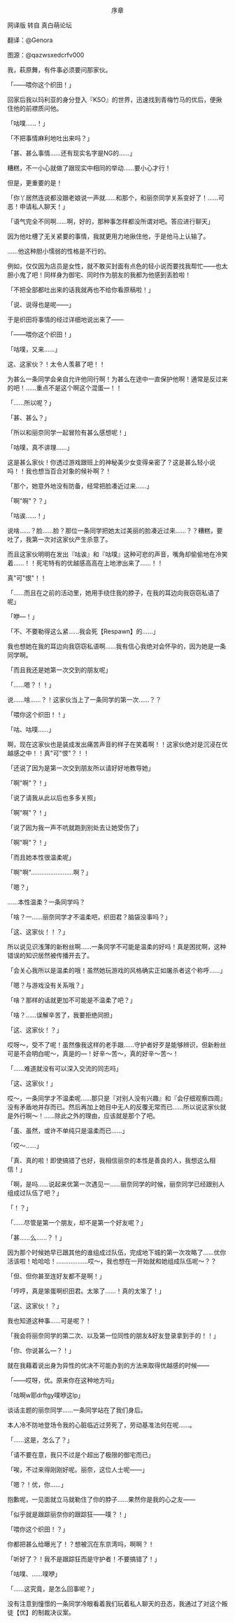 <p align="center">序章</p>

网译版 转自 真白萌论坛

翻译：@Genora

图源：@qazwsxedcrfv000

我，萩原舞，有件事必须要问那家伙。

「——喂你这个织田！」

回家后我以玛利亚的身分登入『KSO』的世界，迅速找到青梅竹马的优后，便揪住他的前襟质问他。

「咕噗……！」

「不把事情麻利地吐出来吗？」

「甚、甚么事情……还有现实名字是NG的……」

糟糕，不一小心就做了跟现实中相同的举动……要小心才行！

但是，更重要的是！

「你丫居然连说都没跟老娘说一声就……和那个，和丽奈同学关系变好了！……可恶！申请私人聊天！」

「语气完全不同啊……啊，好的，那种事怎样都没所谓对吧。答应进行聊天」

因为他吐槽了无关紧要的事情，我就更用力地揪住他，于是他马上认输了。

……他这种胆小懦弱的性格是不行的。

例如，仅仅因为店员是女性，就不敢买封面有点色的轻小说而要找我帮忙——也太胆小鬼了吧！同样身为御宅、同时作为朋友的我都为他感到丢脸啦！

「不把全部都吐出来的话我就再也不给你看原稿啦！」

「说、说得也是呢——」

于是织田将事情的经过详细地说出来了——

「——喂你这个织田！」

「咕噗，又来……」

这、这家伙？！太令人羡慕了吧！！

为甚么一条同学会亲自允许他同行啊！为甚么在途中一直保护他啊！通常是反过来的吧！……重点不是这个啊这个混蛋—！！

「……所以呢？」

「甚、甚么？」

「所以和丽奈同学一起冒险有甚么感想呢！」

「咕噗，真不讲理……」

这是甚么家伙！你透过游戏跟班上的神秘美少女变得亲密了？这是甚么轻小说吗！！我也想当百合对象的候补啊？！

「那个，她意外地没有防备，经常把脸凑近过来……」

「啊"啊"？？」

「咕诶……！」

说啥……？脸……脸？那位一条同学把她太过美丽的脸凑近过来……？？糟糕，要吐了，我第一次对这家伙产生杀意了。

而且这家伙明明在发出『咕诶』和『咕噗』这种可悲的声音，嘴角却偷偷地在冷笑着……！！死宅特有的优越感高高在上地渗出来了……！！

真"可"恨"！！

「……而且在之前的活动里，她用手绕住我的脖子，在我的耳边向我窃窃私语了呢」

「咿—！」

「不、不要勒得这么紧……我会死【Respawn】的……」

我也想她在我的耳边向我窃窃私语啊……我有信心我绝对会怀孕的，因为她是一条同学啊。

「而且我还是她第一次交到的朋友呢」

「……嗯？！！」

说……啥……？！这家伙当上了一条同学的第一次……？？

「喂你这个织田！！」

「咕、咕噗……」

啊，现在这家伙也是装成发出痛苦声音的样子在笑着啊！！这家伙绝对是沉浸在优越感之中！！真"可"恨"？！！

「还说了因为是第一次交到朋友所以请好好地教导她」

「啊"啊"？！」

「说了请我从此以后也多多关照」

「啊"啊"？！」

「说了因为我一声不吭就跑到别处去让她受伤了」

「啊"啊"？！」

「而且她本性很温柔呢」

「啊"啊"……………………啊？」

「嗯？」

……本性温柔？一条同学吗？

「啥？一……丽奈同学才不温柔吧，织田君？脑袋没事吗？」

「这、这家伙！！？」

所以说见识浅薄的新粉丝啊……一条同学不可能是温柔的好吗！真是困扰啊，这种错误的知识居然被传播开去了。

「会关心我所以是温柔的哦！虽然她玩游戏的风格确实正如屠杀者这个称呼……」

「嗯？与游戏没有关系哦？」

「啥？那样的话就更加不可能是不温柔了吧？」

「啥？……误解辛苦了，我要拒绝同担」

「这、这家伙！？」

哎呀～，受不了呢！虽然像我这样的老手跟……守护者好歹是能够辨识，但新粉丝可是不会明白呢～，真是的—！好辛～苦～，真的好辛～苦～！

「……难道就没有可以深入交流的同志吗」

「这、这家伙！」

哎～，一条同学才不温柔呢……那只是『对别人没有兴趣』和『会仔细观察四周』没有矛盾地并存而已。然后再加上她目中无人的反覆无常而已……所以说这家伙就是外行啊～！……除此之外的理由，应该就是那个了吧。

「虽、虽然，或许不单纯只是温柔而已……」

「哎～……」

「真、真的啦！即使搞错了也好，我相信丽奈的本性是善良的人，我想这么相信！」

「啊，是吗……说起来优第一次遇见一……丽奈同学的时候，丽奈同学已经跟别人组成过队伍了吧？」

「！？」

「……尽管是第一个朋友，却不是第一个好友呢？」

「甚……么……？！」

因为那个时候她早已跟其他的谁组成过队伍，完成地下城的第一次攻略了……优你活该啦！哈哈哈！………………哎～，我也想在一开始就和她组成队伍呢～？？

「但、但你甚至连好友都不是啊！」

「哼哼，真是笨蛋啊织田君。太笨了……！真的太笨了！」

「这、这家伙！？」

我也知道这种事……可是呢？！

「我会将丽奈同学的第二次、以及第一位同性的朋友&好友登录拿到手的！！」

「你、你说甚么—？！」

就在我藉着说出身为异性的优决不可能办到的方法来取得优越感的时候——

「——哎呀，优。原来你在这种地方吗」

「咕啊w耶drftgy噗咿这lp」

谈话主题的丽奈同学……一条同学站在了我们身后。

本人冷不防地登场令我的心脏临近过劳死了，劳动基准法何在呢……。

「……这是，怎么了？」

「请不要在意，我只不过是个超出了极限的御宅而已」

「唉，不过来得刚刚好呢。丽奈，这位人士呢——」

「嗯？！优，你……」

抱歉呢，一见面就立马就勒住了你的脖子……果然你是我的心之友——

「似乎就是跟踪丽奈你的跟踪狂——噗？！」

「喂你这个织田！？」

你都把甚么给曝光了！？想被沉在东京湾吗，啊啊？！

「听好了？！我不是跟踪狂而是守护者！不要搞错了！」

「咕噗、……噗咿」

「……这究竟，是怎么回事呢？」

没有注意到憧憬的一条同学冷眼看着我们玩着私人聊天的丑态，我通过了对这个叛徒【优】的制裁决议案。

